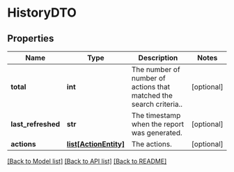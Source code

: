 # HistoryDTO

## Properties
Name | Type | Description | Notes
------------ | ------------- | ------------- | -------------
**total** | **int** | The number of number of actions that matched the search criteria.. | [optional] 
**last_refreshed** | **str** | The timestamp when the report was generated. | [optional] 
**actions** | [**list[ActionEntity]**](ActionEntity.md) | The actions. | [optional] 

[[Back to Model list]](../README.md#documentation-for-models) [[Back to API list]](../README.md#documentation-for-api-endpoints) [[Back to README]](../README.md)


